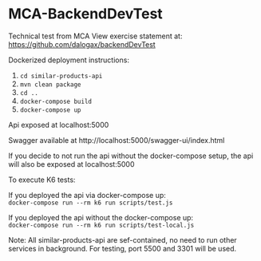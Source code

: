 # MCA-BackendDevTest
Technical test from MCA
View exercise statement at: https://github.com/dalogax/backendDevTest

Dockerized deployment instructions:
1. `cd similar-products-api`
2. `mvn clean package`
3. `cd ..`
4. `docker-compose build`
5. `docker-compose up`

Api exposed at localhost:5000

Swagger available at http://localhost:5000/swagger-ui/index.html

If you decide to not run the api without the docker-compose setup, the api will also be exposed at localhost:5000

To execute K6 tests:


If you deployed the api via docker-compose up:\
`docker-compose run --rm k6 run scripts/test.js`

If you deployed the api without the docker-compose up:\
`docker-compose run --rm k6 run scripts/test-local.js`

Note:
All similar-products-api are sef-contained, no need to run other services in background.
For testing, port 5500 and 3301 will be used.
